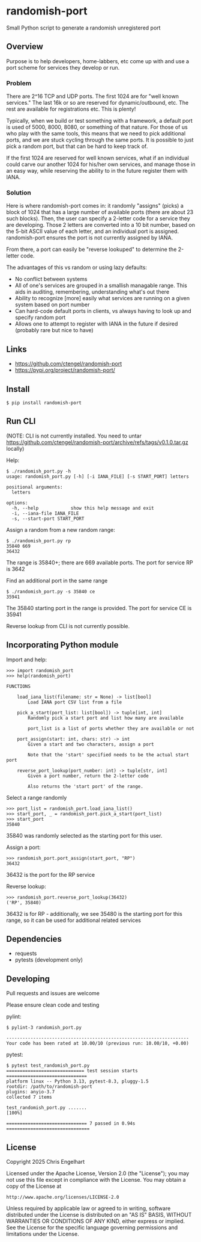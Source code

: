 # randomish-port
Small Python script to generate a randomish unregistered port

## Overview

Purpose is to help developers, home-labbers, etc come up with and use a port
scheme for services they develop or run.

### Problem

There are 2^16 TCP and UDP ports.  The first 1024 are for "well known services."  The last 16k or so are reserved for dynamic/outbound, etc.  The rest are available for registrations etc. This is plenty!

Typically, when we build or test something with a framework, a default port is used of 5000, 8000, 8080, or something of that nature.  For those of us who play with the same tools, this means that we need to pick additional ports, and we are stuck cycling through the same ports.  It is possible to just pick a random port, but that can be hard to keep track of.

If the first 1024 are reserved for well known services, what if an individual could carve our another 1024 for his/her own services, and manage those in an easy way, while reserving the ability to in the future register them with IANA.

### Solution

Here is where randomish-port comes in: it randomly "assigns" (picks) a block of 1024 that has a large number of available ports (there are about 23 such blocks).  Then, the user can specify a 2-letter code for a service they are developing.  Those 2 letters are converted into a 10 bit number, based on the 5-bit ASCII value of each letter, and an individual port is assigned.  randomish-port ensures the port is not currently assigned by IANA.

From there, a port can easily be "reverse lookuped" to determine the 2-letter code.

The advantages of this vs random or using lazy defaults:
- No conflict between systems
- All of one's services are grouped in a smallish managable range.  This aids in auditing, remembering, understanding what's out there
- Ability to recognize [more] easily what services are running on a given system based on port number
- Can hard-code default ports in clients, vs always having to look up and specify random port
- Allows one to attempt to register with IANA in the future if desired (probably rare but nice to have)

## Links

- https://github.com/ctengel/randomish-port
- https://pypi.org/project/randomish-port/

## Install

```
$ pip install randomish-port
```

## Run CLI

(NOTE: CLI is not currently installed. You need to untar https://github.com/ctengel/randomish-port/archive/refs/tags/v0.1.0.tar.gz locally)

Help:

```
$ ./randomish_port.py -h
usage: randomish_port.py [-h] [-i IANA_FILE] [-s START_PORT] letters

positional arguments:
  letters

options:
  -h, --help            show this help message and exit
  -i, --iana-file IANA_FILE
  -s, --start-port START_PORT
```

Assign a random from a new random range:


```
$ ./randomish_port.py rp
35840 669
36432
```

The range is 35840+; there are 669 available ports.  The port for service RP is 3642

Find an additional port in the same range

```
$ ./randomish_port.py -s 35840 ce
35941
```

The 35840 starting port in the range is provided.  The port for service CE is 35941

Reverse lookup from CLI is not currently possible.

## Incorporating Python module

Import and help:


```
>>> import randomish_port
>>> help(randomish_port)

FUNCTIONS

    load_iana_list(filename: str = None) -> list[bool]
        Load IANA port CSV list from a file

    pick_a_start(port_list: list[bool]) -> tuple[int, int]
        Randomly pick a start port and list how many are available

        port_list is a list of ports whether they are available or not

    port_assign(start: int, chars: str) -> int
        Given a start and two characters, assign a port

        Note that the 'start' specified needs to be the actual start port

    reverse_port_lookup(port_number: int) -> tuple[str, int]
        Given a port number, return the 2-letter code

        Also returns the 'start port' of the range.
```

Select a range randomly

```
>>> port_list = randomish_port.load_iana_list()
>>> start_port, _ = randomish_port.pick_a_start(port_list)
>>> start_port
35840
```

35840 was randomly selected as the starting port for this user.


Assign a port:

```
>>> randomish_port.port_assign(start_port, "RP")
36432
```

36432 is the port for the RP service

Reverse lookup:

```
>>> randomish_port.reverse_port_lookup(36432)
('RP', 35840)
```

36432 is for RP - additionally, we see 35480 is the starting port for this range, so it can be used for additional related services

## Dependencies
* requests
* pytests (development only)

## Developing

Pull requests and issues are welcome

Please ensure clean code and testing

pylint:
```
$ pylint-3 randomish_port.py 

--------------------------------------------------------------------
Your code has been rated at 10.00/10 (previous run: 10.00/10, +0.00)
```

pytest:
```
$ pytest test_randomish_port.py 
============================= test session starts ==============================
platform linux -- Python 3.13, pytest-8.3, pluggy-1.5
rootdir: /path/to/randomish-port
plugins: anyio-3.7
collected 7 items                                                              

test_randomish_port.py .......                                           [100%]

============================== 7 passed in 0.94s ===============================
```

## License

Copyright 2025 Chris Engelhart

Licensed under the Apache License, Version 2.0 (the "License");
you may not use this file except in compliance with the License.
You may obtain a copy of the License at

    http://www.apache.org/licenses/LICENSE-2.0

Unless required by applicable law or agreed to in writing, software
distributed under the License is distributed on an "AS IS" BASIS,
WITHOUT WARRANTIES OR CONDITIONS OF ANY KIND, either express or implied.
See the License for the specific language governing permissions and
limitations under the License.
